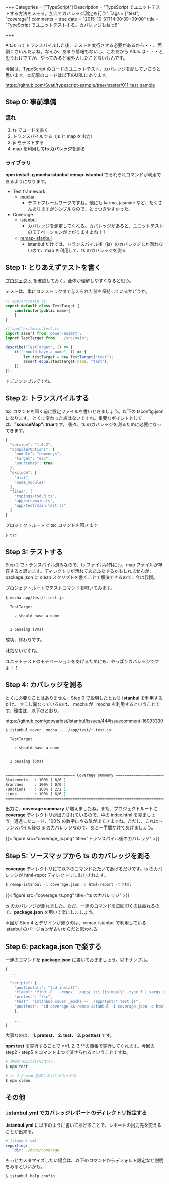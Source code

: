 +++
Categories = ["TypeScript"]
Description = "TypeScript でユニットテストする方法をメモる。加えてカバレッジ測定も行う"
Tags = ["test", "coverage"]
comments = true
date = "2015-10-31T14:00:39+09:00"
title = "TypeScript でユニットテストする。カバレッジもねっ!!"

+++

AltJs ってトランスパイルした後、テストを実行させる必要があるから・・、面倒くさいんだよね。なんか、あまり情報もないし、これだから AltJs は・・・と思うわけですが、やってみると案外大したことないもんです。

今回は、TypeScript のコードのユニットテスト、カバレッジを記していこうと思います。本記事のコードは以下のURLにあります。

https://github.com/Syati/typescript-sample/tree/master/011_test_sample

<!--more-->

## Step 0: 事前準備

### 流れ

1. ts でコードを書く
2. トランスパイルする（js と map を出力）
3. js をテストする
4. map を利用して**ts カバレッジ**を測る

### ライブラリ

**npm install -g mocha istanbul remap-istanbul** でそれぞれコマンドが利用できるようになります。

- Test framework
  - [mocha](https://www.npmjs.com/package/mocha)
      - テストフレームワークですね。他にも karma, jasmine など、たくさんありますがシンプルなので、とっつきやすかった。
- Coverage
  - [istanbul](https://www.npmjs.com/package/istanbul)
      - カバレッジを測定してくれる。カバレッジがあると、ユニットテストのモチベーションが上がりますよね！！
  - [remap-istanbul](https://www.npmjs.com/package/remap-istanbul)
      - istanbul だけでは、トランスパイル後（js）のカバレッジしか測れないので、map を利用して、ts のカバレッジを測る


## Step 1: とりあえずテストを書く

[プロジェクト](https://github.com/Syati/typescript-sample/tree/master/011_test_sample) を確認しておく。全体が理解しやすくなると思う。

テストは、単にコンストラクタで与えられた値を保持しているかどうか。

~~~typescript
// app/src/main.ts
export default class TestTarget {
    constructor(public name){
    }
}
~~~

~~~typescript
// app/test/main.test.ts
import assert from 'power-assert';
import TestTarget from '../src/main';

describe("TestTarget", () => {
    it("should have a name", () => {
        let testTarget = new TestTarget("test");
        assert.equal(testTarget.name, "test");
    });
});
~~~

すごいシンプルですね。


## Step 2: トランスパイルする

tsc コマンドを叩く前に設定ファイルを書いときましょう。以下の tsconfig.json になります。
とくに変わった点はないですね。重要なポイントとしては、**"sourceMap": true**です。
後々、ts のカバレッジを測るために必要になってきます。

~~~javascript
{
  "version": "1.6.2",
  "compilerOptions": {
    "module": "commonjs",
    "target": "es5",
    "sourceMap": true
  },
  "exclude": [
    "dist",
    "node_modules"
  ],
  "files": [
    "typings/tsd.d.ts",
    "app/src/main.ts",
    "app/test/main.test.ts"
  ]
}
~~~

プロジェクトルートで tsc コマンドを叩きます

~~~bash
$ tsc
~~~

## Step 3: テストする

Step 2 でトランスパイル済みなので、ts ファイル以外に js、map ファイルが存在すると思います。ディレクトリが汚れてあたふたするかもしれませんが、package.json に clean スクリプトを書くことで解決できるので、今は我慢。

プロジェクトルートでテストコマンドを叩いてみます。

~~~bash
$ mocha app/test/*.test.js

  TestTarget

    ✓ should have a name


  1 passing (8ms)
~~~

成功、終わりです。

味気ないですね。

ユニットテストのモチベーションをあげるためにも、やっぱりカバレッジですよ！！

## Step 4: カバレッジを測る

とくに必要なことはありません。Step 0 で説明したとおり **istanbul** を利用するだけ。
すこし異なっているのは、 mocha が _mocha を利用するということです。理由は、以下のとおり。

https://github.com/gotwarlost/istanbul/issues/44#issuecomment-16093330

~~~bash
$ istanbul cover _mocha -- ./app/test/*.test.js

  TestTarget

    ✓ should have a name


  1 passing (5ms)


=============================== Coverage summary ===============================
Statements   : 100% ( 6/6 )
Branches     : 100% ( 0/0 )
Functions    : 100% ( 2/2 )
Lines        : 100% ( 6/6 )
================================================================================
~~~

出力に、**coverage summary** が増えましたね。また、プロジェクトルートに **coverage** ディレクトリが出力されているので、中の index.html を見ましょう。通過したコード、100% の数字にやる気が出てきますね。ただし、これはトランスパイル後の js のカバレッジなので、あと一手間かけてあげましょう。

{{< figure src="coverage_js.png" title="トランスパイル後のカバレッジ" >}}

## Step 5: ソースマップから ts のカバレッジを測る

**coverage** ディレクトリにて以下のコマンドたたいてあげるだけです。ts のカバレッジが html-repot ディレクトリに出力されます。

~~~bash
$ remap-istanbul -i coverage.json -o html-report -t html
~~~

{{< figure src="coverage_ts.png" title="ts のカバレッジ" >}}


ts のカバレッジが測れました。ただ、一連のコマンドを毎回叩くのは疲れるので、**package.json** を用いて楽にしましょう。


＊図が Step 4 とデザインが違うのは、remap-istanbul で利用している istanbul のバージョンが古いからだと思われる

## Step 6: package.json で楽する

一連のコマンドを **package.json** に書いておきましょう。以下サンプル。

~~~javascript
{
  ...

  "scripts": {
    "postinstall": "tsd install",
    "clean": "find -E . -regex './app/.+\\.(js|map)$' -type f | xargs rm && rm -rf ./build",
    "pretest": "tsc",
    "test": "istanbul cover _mocha -- ./app/test/*.test.js",
    "posttest": "cd coverage && remap-istanbul -i coverage.json -o html-report -t html"
    },
    
    ...
}
~~~

大事なのは、 **1. pretest、** **2. test、** **3. posttest** です。

**npm test** を実行することで **1. 2. 3.**の順番で実行してくれます。今回の step2 - step5 をコマンド１つで済せられるということですね。

~~~bash
# 次回からはこれだけでよい
$ npm test 

# js とか map 削除したいとおもったら
$ npm clean
~~~

## その他

### .istanbul.yml でカバレッジレポートのディレクトリ指定する

**.istanbul.yml** に以下のように書いてあげることで、レポートの出力先を変えることが出来る。

~~~yaml
#.istanbul.yml
reporting:
    dir: ./docs/coverage
~~~

もっとカスタマイズしたい場合は、以下のコマンドからデフォルト設定など説明をみるといいかも。

~~~bash
$ istanbul help config
~~~

